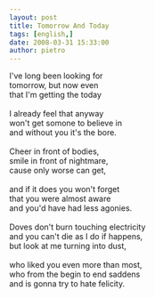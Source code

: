 ```yaml
---
layout: post
title: Tomorrow And Today
tags: [english,]
date: 2008-03-31 15:33:00
author: pietro
---
```

I've long been looking for<br/>tomorrow, but now even<br/>that I'm getting the today<br/><br/>I already feel that anyway<br/>won't get somone to believe in<br/>and without you it's the bore.<br/><br/>Cheer in front of bodies,<br/>smile in front of nightmare,<br/>cause only worse can get,<br/><br/>and if it does you won't forget<br/>that you were almost aware<br/>and you'd have had less agonies.<br/><br/>Doves don't burn touching  electricity<br/>and you can't die as I do if happens,<br/>but look at me turning into dust,<br/><br/>who liked you even more than most,<br/>who from the begin to end saddens<br/>and is gonna try to hate felicity.
